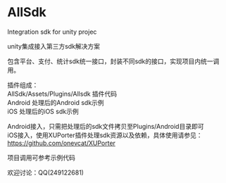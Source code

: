 # AllSdk

Integration sdk for unity projec

unity集成接入第三方sdk解决方案

包含平台、支付、统计sdk统一接口，封装不同sdk的接口，实现项目内统一调用。

插件组成：  
	AllSdk/Assets/Plugins/Allsdk	插件代码   
	Android	处理后的Android sdk示例   
	iOS	处理后的iOS sdk示例
   
   Android接入，只需把处理后的sdk文件拷贝至Plugins/Android目录即可   
   iOS接入，使用XUPorter插件处理sdk资源以及依赖，具体使用请参见：https://github.com/onevcat/XUPorter

项目调用可参考示例代码

欢迎讨论：QQ(249122681)
